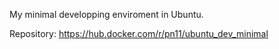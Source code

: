My minimal developping enviroment in Ubuntu.

Repository: <https://hub.docker.com/r/pn11/ubuntu_dev_minimal>

